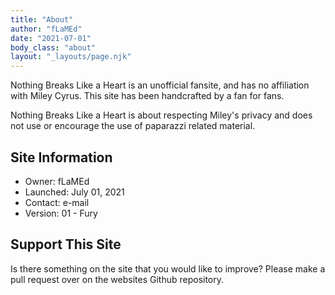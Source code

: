 ```yaml
---
title: "About"
author: "fLaMEd"
date: "2021-07-01"
body_class: "about"
layout: "_layouts/page.njk"
---
```


Nothing Breaks Like a Heart is an unofficial fansite, and has no affiliation with Miley Cyrus. This site has been handcrafted by a fan for fans.

Nothing Breaks Like a Heart is about respecting Miley's privacy and does not use or encourage the use of paparazzi related material.

## Site Information
* Owner: fLaMEd
* Launched: July 01, 2021
* Contact: e-mail
* Version: 01 - Fury

## Support This Site
Is there something on the site that you would like to improve? Please make a pull request over on the websites Github repository.